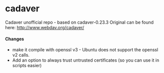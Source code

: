 cadaver
=======

Cadaver unofficial repo - based on cadaver-0.23.3
Original can be found here: http://www.webdav.org/cadaver/

#### Changes

* make it compile with openssl v3 - Ubuntu does not support the openssl v2 calls.
* Add an option to always trust untrusted certificates (so you can use it in scripts easier)

